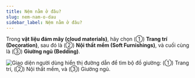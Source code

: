 ```yaml
---
title: Nệm nằm ở đâu?
slug: nem-nam-o-dau
sidebar_label: Nệm nằm ở đâu?
---
```


Trong **vật liệu đám mây (cloud materials)**, hãy chọn (①) **Trang trí (Decoration)**, sau đó là (②) **Nội thất mềm (Soft Furnishings)**, và cuối cùng là (③) **Giường ngủ (Bedding)**.

![Giao diện người dùng hiển thị đường dẫn để tìm bộ đồ giường: (①) Trang trí, (②) Nội thất mềm, và (③) Giường ngủ.](https://storage.googleapis.com/jegavn_kb/images/87f50a4e-2f19-4abf-89d5-1cef92abe488.png)